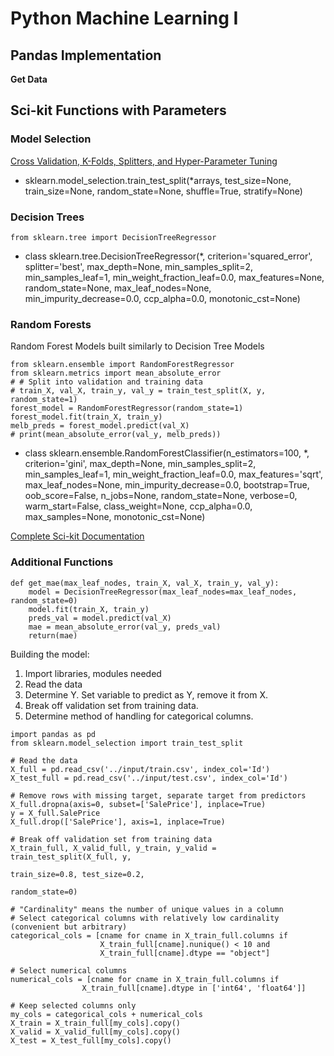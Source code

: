 # Python Machine Learning I
## Pandas Implementation
**Get Data**  

## Sci-kit Functions with Parameters
### Model Selection
[Cross Validation, K-Folds, Splitters, and Hyper-Parameter Tuning](https://scikit-learn.org/1.5/api/sklearn.model_selection.html)  
* sklearn.model_selection.train_test_split(*arrays, test_size=None, train_size=None, random_state=None, shuffle=True, stratify=None)

### Decision Trees
```angular2html
from sklearn.tree import DecisionTreeRegressor
```
* class sklearn.tree.DecisionTreeRegressor(*, criterion='squared_error', splitter='best', max_depth=None, min_samples_split=2, min_samples_leaf=1, min_weight_fraction_leaf=0.0, max_features=None, random_state=None, max_leaf_nodes=None, min_impurity_decrease=0.0, ccp_alpha=0.0, monotonic_cst=None)



### Random Forests
Random Forest Models built similarly to Decision Tree Models
```angular2html
from sklearn.ensemble import RandomForestRegressor
from sklearn.metrics import mean_absolute_error
# # Split into validation and training data
# train_X, val_X, train_y, val_y = train_test_split(X, y, random_state=1)
forest_model = RandomForestRegressor(random_state=1)
forest_model.fit(train_X, train_y)
melb_preds = forest_model.predict(val_X)
# print(mean_absolute_error(val_y, melb_preds))
```
* class sklearn.ensemble.RandomForestClassifier(n_estimators=100, *, criterion='gini', max_depth=None, min_samples_split=2, min_samples_leaf=1, min_weight_fraction_leaf=0.0, max_features='sqrt', max_leaf_nodes=None, min_impurity_decrease=0.0, bootstrap=True, oob_score=False, n_jobs=None, random_state=None, verbose=0, warm_start=False, class_weight=None, ccp_alpha=0.0, max_samples=None, monotonic_cst=None)

[Complete Sci-kit Documentation](https://scikit-learn.org/0.21/documentation.html)

### Additional Functions
```angular2html
def get_mae(max_leaf_nodes, train_X, val_X, train_y, val_y):
    model = DecisionTreeRegressor(max_leaf_nodes=max_leaf_nodes, random_state=0)
    model.fit(train_X, train_y)
    preds_val = model.predict(val_X)
    mae = mean_absolute_error(val_y, preds_val)
    return(mae)
```




Building the model:  
1. Import libraries, modules needed
2. Read the data
3. Determine Y. Set variable to predict as Y, remove it from X.
4. Break off validation set from training data.
5. Determine method of handling for categorical columns.
```angular2html
import pandas as pd
from sklearn.model_selection import train_test_split

# Read the data
X_full = pd.read_csv('../input/train.csv', index_col='Id')
X_test_full = pd.read_csv('../input/test.csv', index_col='Id')

# Remove rows with missing target, separate target from predictors
X_full.dropna(axis=0, subset=['SalePrice'], inplace=True)
y = X_full.SalePrice
X_full.drop(['SalePrice'], axis=1, inplace=True)

# Break off validation set from training data
X_train_full, X_valid_full, y_train, y_valid = train_test_split(X_full, y, 
                                                                train_size=0.8, test_size=0.2,
                                                                random_state=0)

# "Cardinality" means the number of unique values in a column
# Select categorical columns with relatively low cardinality (convenient but arbitrary)
categorical_cols = [cname for cname in X_train_full.columns if
                    X_train_full[cname].nunique() < 10 and 
                    X_train_full[cname].dtype == "object"]

# Select numerical columns
numerical_cols = [cname for cname in X_train_full.columns if 
                X_train_full[cname].dtype in ['int64', 'float64']]

# Keep selected columns only
my_cols = categorical_cols + numerical_cols
X_train = X_train_full[my_cols].copy()
X_valid = X_valid_full[my_cols].copy()
X_test = X_test_full[my_cols].copy()
```